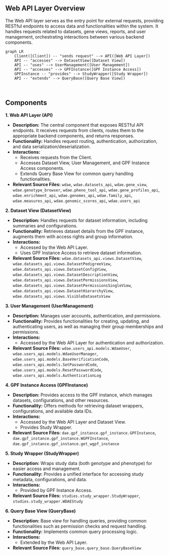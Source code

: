 ## Web API Layer Overview

The Web API layer serves as the entry point for external requests, providing RESTful endpoints to access data and functionalities within the system. It handles requests related to datasets, gene views, reports, and user management, orchestrating interactions between various backend components.

```mermaid
graph LR
    Client([Client]) -- "sends request" --> API([Web API Layer])
    API -- "accesses" --> DatasetView([Dataset View])
    API -- "uses" --> UserManagement([User Management])
    API -- "accesses" --> GPFInstance([GPF Instance Access])
    GPFInstance -- "provides" --> StudyWrapper([Study Wrapper])
    API -- "extends" --> QueryBase([Query Base View])



```

## Components

**1. Web API Layer (API)**

*   **Description:** The central component that exposes RESTful API endpoints. It receives requests from clients, routes them to the appropriate backend components, and returns responses.
*   **Functionality:** Handles request routing, authentication, authorization, and data serialization/deserialization.
*   **Interactions:**
    *   Receives requests from the Client.
    *   Accesses Dataset View, User Management, and GPF Instance Access components.
    *   Extends Query Base View for common query handling functionalities.
*   **Relevant Source Files:** `wdae`, `wdae.datasets_api`, `wdae.gene_view`, `wdae.genotype_browser`, `wdae.pheno_tool_api`, `wdae.gene_profiles_api`, `wdae.enrichment_api`, `wdae.genomes_api`, `wdae.family_api`, `wdae.measures_api`, `wdae.genomic_scores_api`, `wdae.users_api`

**2. Dataset View (DatasetView)**

*   **Description:** Handles requests for dataset information, including summaries and configurations.
*   **Functionality:** Retrieves dataset details from the GPF instance, augments them with access rights and group information.
*   **Interactions:**
    *   Accessed by the Web API Layer.
    *   Uses GPF Instance Access to retrieve dataset information.
*   **Relevant Source Files:** `wdae.datasets_api.views.DatasetView`, `wdae.datasets_api.views.DatasetPedigreeView`, `wdae.datasets_api.views.DatasetConfigView`, `wdae.datasets_api.views.DatasetDescriptionView`, `wdae.datasets_api.views.DatasetPermissionsView`, `wdae.datasets_api.views.DatasetPermissionsSingleView`, `wdae.datasets_api.views.DatasetHierarchyView`, `wdae.datasets_api.views.VisibleDatasetsView`

**3. User Management (UserManagement)**

*   **Description:** Manages user accounts, authentication, and permissions.
*   **Functionality:** Provides functionalities for creating, updating, and authenticating users, as well as managing their group memberships and permissions.
*   **Interactions:**
    *   Accessed by the Web API Layer for authentication and authorization.
*   **Relevant Source Files:** `wdae.users_api.models.WdaeUser`, `wdae.users_api.models.WdaeUserManager`, `wdae.users_api.models.BaseVerificationCode`, `wdae.users_api.models.SetPasswordCode`, `wdae.users_api.models.ResetPasswordCode`, `wdae.users_api.models.AuthenticationLog`

**4. GPF Instance Access (GPFInstance)**

*   **Description:** Provides access to the GPF instance, which manages datasets, configurations, and other resources.
*   **Functionality:** Offers methods for retrieving dataset wrappers, configurations, and available data IDs.
*   **Interactions:**
    *   Accessed by the Web API Layer and Dataset View.
    *   Provides Study Wrapper.
*   **Relevant Source Files:** `dae.gpf_instance.gpf_instance.GPFInstance`, `dae.gpf_instance.gpf_instance.WGPFInstance`, `dae.gpf_instance.gpf_instance.get_wgpf_instance`

**5. Study Wrapper (StudyWrapper)**

*   **Description:** Wraps study data (both genotype and phenotype) for easier access and management.
*   **Functionality:** Provides a unified interface for accessing study metadata, configurations, and data.
*   **Interactions:**
    *   Provided by GPF Instance Access.
*   **Relevant Source Files:** `studies.study_wrapper.StudyWrapper`, `studies.study_wrapper.WDAEStudy`

**6. Query Base View (QueryBase)**

*   **Description:** Base view for handling queries, providing common functionalities such as permission checks and request handling.
*   **Functionality:** Implements common query processing logic.
*   **Interactions:**
    *   Extended by the Web API Layer.
*   **Relevant Source Files:** `query_base.query_base.QueryBaseView`